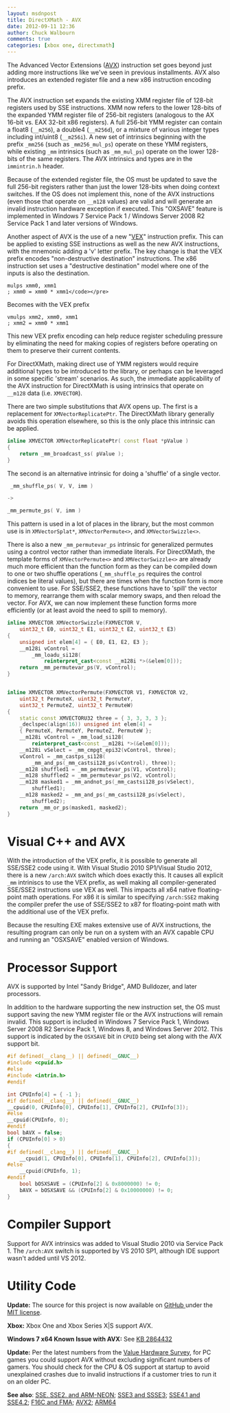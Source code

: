 ```yaml
---
layout: msdnpost
title: DirectXMath - AVX
date: 2012-09-11 12:36
author: Chuck Walbourn
comments: true
categories: [xbox one, directxmath]
---
```

The Advanced Vector Extensions (<a href="http://en.wikipedia.org/wiki/Advanced_Vector_Extensions">AVX</a>) instruction set goes beyond just adding more instructions like we've seen in previous installments. AVX also introduces an extended register file and a new x86 instruction encoding prefix.
<!--more-->

The AVX instruction set expands the existing XMM register file of 128-bit registers used by SSE instructions. XMM now refers to the lower 128-bits of the expanded YMM register file of 256-bit registers (analogous to the AX 16-bit vs. EAX 32-bit x86 registers). A full 256-bit YMM register can contain a float8 (``__m256``), a double4 (``__m256d``), or a mixture of various integer types including int/uint8 (``__m256i``). A new set of intrinsics beginning with the prefix ``_mm256`` (such as ``_mm256_mul_ps``) operate on these YMM registers, while existing ``_mm`` intrinsics (such as ``_mm_mul_ps``) operate on the lower 128-bits of the same registers. The AVX intrinsics and types are in the <code>immintrin.h</code> header.

Because of the extended register file, the OS must be updated to save the full 256-bit registers rather than just the lower 128-bits when doing context switches. If the OS does not implement this, none of the AVX instructions (even those that operate on ``__m128`` values) are valid and will generate an invalid instruction hardware exception if executed. This "OXSAVE" feature is implemented in Windows 7 Service Pack 1 / Windows Server 2008 R2 Service Pack 1 and later versions of Windows.

Another aspect of AVX is the use of a new "<a href="http://en.wikipedia.org/wiki/VEX_prefix">VEX</a>" instruction prefix. This can be applied to existing SSE instructions as well as the new AVX instructions, with the mnemonic adding a 'v' letter prefix. The key change is that the VEX prefix encodes "non-destructive destination" instructions. The x86 instruction set uses a "destructive destination" model where one of the inputs is also the destination.

```
mulps xmm0, xmm1
; xmm0 = xmm0 * xmm1</code></pre>
```

Becomes with the VEX prefix

```
vmulps xmm2, xmm0, xmm1
; xmm2 = xmm0 * xmm1
```

This new VEX prefix encoding can help reduce register scheduling pressure by eliminating the need for making copies of registers before operating on them to preserve their current contents.

For DirectXMath, making direct use of YMM registers would require additional types to be introduced to the library, or perhaps can be leveraged in some specific 'stream' scenarios. As such, the immediate applicability of the AVX instruction for DirectXMath is using intrinsics that operate on ``__m128`` data (i.e. <code>XMVECTOR</code>).

There are two simple substitutions that AVX opens up. The first is a replacement for <code>XMVectorReplicatePtr</code>. The DirectXMath library generally avoids this operation elsewhere, so this is the only place this intrinsic can be applied.

```cpp
inline XMVECTOR XMVectorReplicatePtr( const float *pValue )
{
    return _mm_broadcast_ss( pValue );
}
```

The second is an alternative intrinsic for doing a 'shuffle' of a single vector.

```cpp
 _mm_shuffle_ps( V, V, imm )

->

_mm_permute_ps( V, imm )
```

This pattern is used in a lot of places in the library, but the most common use is in <code>XMVectorSplat*</code>, <code>XMVectorPermute<></code>, and <code>XMVectorSwizzle<></code>.

There is also a new ``_mm_permutevar_ps`` intrinsic for generalized permutes using a control vector rather than immediate literals. For DirectXMath, the template forms of <code>XMVectorPermute<></code> and <code>XMVectorSwizzle<></code> are already much more efficient than the function form as they can be compiled down to one or two shuffle operations (``_mm_shuffle_ps`` requires the control indices be literal values), but there are times when the function form is more convenient to use. For SSE/SSE2, these functions have to 'spill' the vector to memory, rearrange them with scalar memory swaps, and then reload the vector. For AVX, we can now implement these function forms more efficiently (or at least avoid the need to spill to memory).

```cpp
inline XMVECTOR XMVectorSwizzle(FXMVECTOR V,
    uint32_t E0, uint32_t E1, uint32_t E2, uint32_t E3)
{
    unsigned int elem[4] = { E0, E1, E2, E3 };
    __m128i vControl =
        _mm_loadu_si128(
            reinterpret_cast<const __m128i *>(&elem[0]));
    return _mm_permutevar_ps(V, vControl);
}


inline XMVECTOR XMVectorPermute(FXMVECTOR V1, FXMVECTOR V2,
    uint32_t PermuteX, uint32_t PermuteY,
    uint32_t PermuteZ, uint32_t PermuteW)
{
    static const XMVECTORU32 three = { 3, 3, 3, 3 };
    _declspec(align(16)) unsigned int elem[4] =
    { PermuteX, PermuteY, PermuteZ, PermuteW };
    __m128i vControl = _mm_load_si128(
        reinterpret_cast<const __m128i *>(&elem[0]));
    __m128i vSelect = _mm_cmpgt_epi32(vControl, three);
    vControl = _mm_castps_si128(
        _mm_and_ps(_mm_castsi128_ps(vControl), three));
    __m128 shuffled1 = _mm_permutevar_ps(V1, vControl);
    __m128 shuffled2 = _mm_permutevar_ps(V2, vControl);
    __m128 masked1 = _mm_andnot_ps(_mm_castsi128_ps(vSelect),
        shuffled1);
    __m128 masked2 = _mm_and_ps(_mm_castsi128_ps(vSelect),
        shuffled2);
    return _mm_or_ps(masked1, masked2);
}
```
<h1>Visual C++ and AVX</h1>

With the introduction of the VEX prefix, it is possible to generate all SSE/SSE2 code using it. With Visual Studio 2010 SP1/Visual Studio 2012, there is a new <code>/arch:AVX</code> switch which does exactly this. It causes all explicit ``_mm`` intriniscs to use the VEX prefix, as well making all compiler-generated SSE/SSE2 instructions use VEX as well. This impacts all x64 native floating-point math operations. For x86 it is similar to specifying <code>/arch:SSE2</code> making the compiler prefer the use of SSE/SSE2 to x87 for floating-point math with the additional use of the VEX prefix.

Because the resulting EXE makes extensive use of AVX instructions, the resulting program can only be run on a system with an AVX capable CPU and running an "OSXSAVE" enabled version of Windows.

<h1>Processor Support</h1>

AVX is supported by Intel "Sandy Bridge", AMD Bulldozer, and later processors.

In addition to the hardware supporting the new instruction set, the OS must support saving the new YMM register file or the AVX instructions will remain invalid. This support is included in Windows 7 Service Pack 1, Windows Server 2008 R2 Service Pack 1, Windows 8, and Windows Server 2012. This support is indicated by the ``OSXSAVE`` bit in ``CPUID`` being set along with the AVX support bit.

```cpp
#if defined(__clang__) || defined(__GNUC__)
#include <cpuid.h>
#else
#include <intrin.h>
#endif

int CPUInfo[4] = { -1 };
#if defined(__clang__) || defined(__GNUC__)
__cpuid(0, CPUInfo[0], CPUInfo[1], CPUInfo[2], CPUInfo[3]);
#else
__cpuid(CPUInfo, 0);
#endif
bool bAVX = false;
if (CPUInfo[0] > 0)
{
#if defined(__clang__) || defined(__GNUC__)
    __cpuid(1, CPUInfo[0], CPUInfo[1], CPUInfo[2], CPUInfo[3]);
#else
    __cpuid(CPUInfo, 1);
#endif
    bool bOSXSAVE = (CPUInfo[2] & 0x8000000) != 0;
    bAVX = bOSXSAVE && (CPUInfo[2] & 0x10000000) != 0;
}
```

<h1>Compiler Support</h1>

Support for AVX intrinsics was added to Visual Studio 2010 via Service Pack 1. The <code>/arch:AVX</code> switch is supported by VS 2010 SP1, although IDE support wasn't added until VS 2012.

<h1>Utility Code</h1>

<strong>Update:</strong> The source for this project is now available on <a href="https://github.com/Microsoft/DirectXMath">GitHub </a>under the <a href="http://opensource.org/licenses/MIT">MIT license</a>.

<strong>Xbox:</strong> Xbox One and Xbox Series X|S support AVX.

<strong>Windows 7 x64 Known Issue with AVX:</strong> See <a href="http://support.microsoft.com/kb/2864432/">KB 2864432</a>

<strong>Update:</strong> Per the latest numbers from the [Value Hardware Survey](https://store.steampowered.com/hwsurvey), for PC games you could support AVX without excluding significant numbers of gamers. You should check for the CPU & OS support at startup to avoid unexplained crashes due to invalid instructions if a customer tries to run it on an older PC.

<strong>See also</strong>: <a href="https://walbourn.github.io/directxmath-sse-sse2-and-arm-neon/">SSE. SSE2. and ARM-NEON</a>; <a href="https://walbourn.github.io/directxmath-sse3-and-ssse3/">SSE3 and SSSE3</a>; <a href="https://walbourn.github.io/directxmath-sse4-1-and-sse4-2/">SSE4.1 and SSE4.2</a>; <a href="https://walbourn.github.io/directxmath-f16c-and-fma/">F16C and FMA</a>; <a href="https://walbourn.github.io/directxmath-avx2/">AVX2</a>; <a href="https://walbourn.github.io/directxmath-arm64/">ARM64</a>
